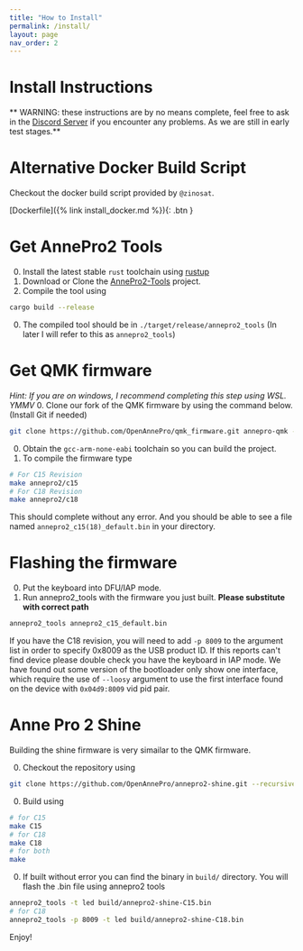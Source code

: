 ```yaml
---
title: "How to Install"
permalink: /install/
layout: page
nav_order: 2
---
```


# Install Instructions
** WARNING: these instructions are by no means complete, feel free to ask in the
[Discord Server](https://discord.gg/ygssH9x) if you encounter any problems.
As we are still in early test stages.**

# Alternative Docker Build Script
Checkout the docker build script provided by `@zinosat`.

[Dockerfile]({% link install_docker.md %}){: .btn }

# Get AnnePro2 Tools

0. Install the latest stable `rust` toolchain using [rustup](https://rustup.rs/)
0. Download or Clone the [AnnePro2-Tools](https://github.com/OpenAnnePro/AnnePro2-Tools) project.
0. Compile the tool using
```bash
cargo build --release
```
0. The compiled tool should be in `./target/release/annepro2_tools` (In later I will refer to this as `annepro2_tools`)

# Get QMK firmware
*Hint: If you are on windows, I recommend completing this step using WSL. YMMV*
0. Clone our fork of the QMK firmware by using the command below. (Install Git if needed)
```bash
git clone https://github.com/OpenAnnePro/qmk_firmware.git annepro-qmk --recursive --depth 1
```
0. Obtain the `gcc-arm-none-eabi` toolchain so you can build the project.
0. To compile the firmware type
```bash
# For C15 Revision
make annepro2/c15
# For C18 Revision
make annepro2/c18
```
This should complete without any error. And you should be able to see a file named
`annepro2_c15(18)_default.bin` in your directory.

# Flashing the firmware
0. Put the keyboard into DFU/IAP mode.
0. Run annepro2_tools with the firmware you just built.
**Please substitute with correct path**
```bash
annepro2_tools annepro2_c15_default.bin
```
If you have the C18 revision, you will need to add `-p 8009` to the argument list
in order to specify 0x8009 as the USB product ID. If this reports can't find device
please double check you have the keyboard in IAP mode. We have found out some version
of the bootloader only show one interface, which require the use of `--loosy` argument
to use the first interface found on the device with `0x04d9:8009` vid pid pair.

# Anne Pro 2 Shine

Building the shine firmware is very simailar to the QMK firmware.

0. Checkout the repository using
```bash
git clone https://github.com/OpenAnnePro/annepro2-shine.git --recursive
```

0. Build using
```bash
# for C15
make C15
# for C18
make C18
# for both
make
```

0. If built without error you can find the binary in `build/` directory.
You will flash the .bin file using annepro2 tools
```bash
annepro2_tools -t led build/annepro2-shine-C15.bin
# for C18
annepro2_tools -p 8009 -t led build/annepro2-shine-C18.bin
```

Enjoy!